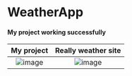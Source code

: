 # WeatherApp
#### My project working successfully


My project             |  Really weather site
:-------------------------:|:-------------------------:
![image](https://github.com/Javlonbek-dev/WeatherApp/assets/95227460/0b1a8c3b-61a6-49bb-a1b0-f7ccc24d54dd) | ![image](https://github.com/Javlonbek-dev/WeatherApp/assets/95227460/894e1279-3d98-4a5f-9b91-3bf14e4987e4)




